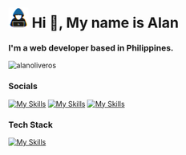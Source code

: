 <h1 align="left"><picture><img src = "about_me.gif" width = 40px></picture> Hi 👋, My name is Alan</h1>
<h3 align="left">I'm a web developer based in Philippines.</h3>
<p align="left"> <img src="https://komarev.com/ghpvc/?username=alanoliveros&label=Profile%20Views&color=109ccb&style=flat" alt="alanoliveros" /> </p>


<h3 align="left">Socials</h3>
<p align="left">

[![My Skills](https://skillicons.dev/icons?i=linkedin)](https://linkedin.com/in/alanoliveros)
[![My Skills](https://skillicons.dev/icons?i=twitter)](https://twitter.com/alansoliveros)
[![My Skills](https://skillicons.dev/icons?i=stackoverflow)](https://stackoverflow.com/users/11545562)

</a>
</p>


<h3 align="left">Tech Stack</h3>
<p align="left">

[![My Skills](https://skillicons.dev/icons?i=js,html,css,react,vue,ts,nodejs,php,laravel,mysql,mongodb,wordpress,webflow,vite,vercel,nuxtjs,netlify,git,firebase,tailwind,bootstrap,figma,dotnet,idea,ps)](https://skillicons.dev)


<!-- <p> -->
<!-- <a href="https://www.buymeacoffee.com/alanoliveros"> <img align="left" src="https://cdn.buymeacoffee.com/buttons/v2/default-yellow.png" height="50" alt="alanoliveros" /></a> -->
<!-- <a href="https://ko-fi.com/alanoliveros"> <img align="left" src="https://cdn.ko-fi.com/cdn/kofi3.png?v=3" height="40" alt="alanoliveros" /></a> -->
<!-- </p> -->
